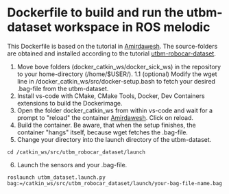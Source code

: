 # Dockerfile to build and run the utbm-dataset workspace in ROS melodic
This Dockerfile is based on the tutorial in [Amirdawesh](https://amirdarwesh.com/posts/2019/09/13/ROS-Docker-Vscode).
The source-folders are obtained and installed according to the tutorial [utbm-robocar-dataset](https://github.com/epan-utbm/utbm_robocar_dataset/tree/baselines/launch).

1. Move bove folders (docker_catkin_ws/docker_sick_ws) in the repository to your home-directory (/home/$USER/).
	1.1 (optional) Modify the wget line in /docker_catkin_ws/src/docker-setup.bash to fetch your desired .bag-file from the utbm-dataset. 
2. Install vs-code with CMake, CMake Tools, Docker, Dev Containers extensions to build the Dockerimage.
3. Open the folder docker_catkin_ws from within vs-code and wait for a prompt to "reload" the container [Amirdawesh](https://amirdarwesh.com/posts/2019/09/13/ROS-Docker-Vscode/). Click on reload.
4. Build the container. Be aware, that when the setup finishes, the container "hangs" itself, because wget fetches the .bag-file.
5. Change your directory into the launch directory of the utbm-dataset.
```	
cd /catkin_ws/src/utbm_robocar_dataset/launch
```
6. Launch the sensors and your .bag-file.
```
roslaunch utbm_dataset.launch.py bag:=/catkin_ws/src/utbm_robocar_dataset/launch/your-bag-file-name.bag
```

